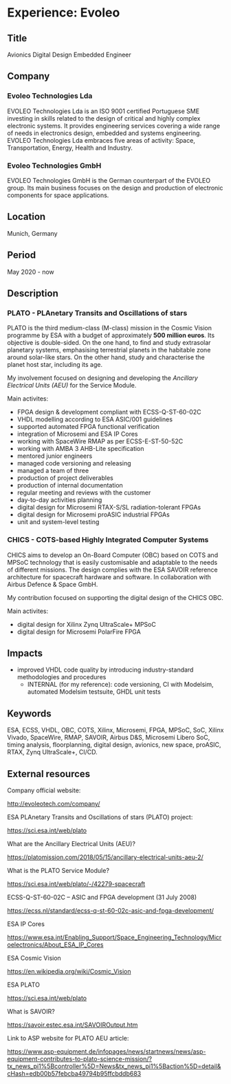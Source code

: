 # Experience: Evoleo

## Title

Avionics Digital Design Embedded Engineer

## Company

### Evoleo Technologies Lda

EVOLEO Technologies Lda is an ISO 9001 certified Portuguese SME investing in
skills related to the design of critical and highly complex electronic systems.
It provides engineering services covering a wide range of needs in electronics
design, embedded and systems engineering. EVOLEO Technologies Lda embraces five
areas of activity: Space, Transportation, Energy, Health and Industry.

### Evoleo Technologies GmbH

EVOLEO Technologies GmbH is the German counterpart of the EVOLEO group. Its main
business focuses on the design and production of electronic components for space
applications.

## Location

Munich, Germany

## Period

May 2020 - now

## Description

### PLATO - PLAnetary Transits and Oscillations of stars

PLATO is the third medium-class (M-class) mission in the Cosmic Vision programme
by ESA with a budget of approximately **500 million euros**. Its objective is
double-sided. On the one hand, to find and study extrasolar planetary systems,
emphasising terrestrial planets in the habitable zone around solar-like stars.
On the other hand, study and characterise the planet host star, including its
age.

My involvement focused on designing and developing the *Ancillary
Electrical Units (AEU)* for the Service Module.

Main activites:

* FPGA design & development compliant with ECSS-Q-ST-60-02C
* VHDL modelling according to ESA ASIC/001 guidelines
* supported automated FPGA functional verification
* integration of Microsemi and ESA IP Cores
* working with SpaceWire RMAP as per ECSS-E-ST-50-52C
* working with AMBA 3 AHB-Lite specification
* mentored junior engineers
* managed code versioning and releasing
* managed a team of three
* production of project deliverables
* production of internal documentation
* regular meeting and reviews with the customer
* day-to-day activities planning
* digital design for Microsemi RTAX-S/SL radiation-tolerant FPGAs
* digital design for Microsemi proASIC industrial FPGAs
* unit and system-level testing

### CHICS - COTS-based Highly Integrated Computer Systems

CHICS aims to develop an On-Board Computer (OBC) based on COTS and MPSoC
technology that is easily customisable and adaptable to the needs of different
missions. The design complies with the ESA SAVOIR reference architecture for
spacecraft hardware and software. In collaboration with Airbus Defence & Space
GmbH.

My contribution focused on supporting the digital design of the CHICS OBC.

Main activites:

* digital design for Xilinx Zynq UltraScale+ MPSoC
* digital design for Microsemi PolarFire FPGA

## Impacts

* improved VHDL code quality by introducing industry-standard methodologies and
  procedures
  * INTERNAL (for my reference): code versioning, CI with Modelsim, automated
      Modelsim testsuite, GHDL unit tests

## Keywords

ESA, ECSS, VHDL, OBC, COTS, Xilinx, Microsemi, FPGA, MPSoC, SoC, Xilinx Vivado,
SpaceWire, RMAP, SAVOIR, Airbus D&S, Microsemi Libero SoC, timing analysis,
floorplanning, digital design, avionics, new space, proASIC, RTAX, Zynq
UltraScale+, CI/CD.

## External resources

Company official website:

<http://evoleotech.com/company/>

ESA PLAnetary Transits and Oscillations of stars (PLATO) project:

<https://sci.esa.int/web/plato>

What are the Ancillary Electrical Units (AEU)?

<https://platomission.com/2018/05/15/ancillary-electrical-units-aeu-2/>

What is the PLATO Service Module?

<https://sci.esa.int/web/plato/-/42279-spacecraft>

ECSS-Q-ST-60-02C – ASIC and FPGA development (31 July 2008)

<https://ecss.nl/standard/ecss-q-st-60-02c-asic-and-fpga-development/>

ESA IP Cores

<https://www.esa.int/Enabling_Support/Space_Engineering_Technology/Microelectronics/About_ESA_IP_Cores>

ESA Cosmic Vision

<https://en.wikipedia.org/wiki/Cosmic_Vision>

ESA PLATO

<https://sci.esa.int/web/plato>

What is SAVOIR?

<https://savoir.estec.esa.int/SAVOIROutput.htm>

Link to ASP website for PLATO AEU article:

<https://www.asp-equipment.de/infopages/news/startnews/news/asp-equipment-contributes-to-plato-science-mission/?tx_news_pi1%5Bcontroller%5D=News&tx_news_pi1%5Baction%5D=detail&cHash=edb00b57febcba49794b95ffcbddb683>
